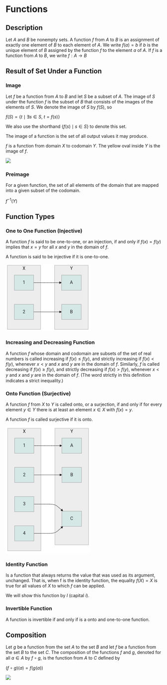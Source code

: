 # Functions

## Description

Let $A$ and $B$ be nonempty sets.
A function $f$ from $A$ to $B$ is an assignment of exactly one element of $B$ to each element of $A$.
We write $f(a) = b$ if $b$ is the unique element of $B$ assigned by the function $f$ to the element $a$ of $A$.
If $f$ is a function from $A$ to $B$, we write $f: A \rightarrow B$

## Result of Set Under a Function

### Image

Let $f$ be a function from $A$ to $B$ and let $S$ be a subset of $A$.
The image of $S$ under the function $f$ is the subset of $B$ that consists of the images of the elements of $S$.
We denote the image of $S$ by $f(S)$, so

$f(S) = \{ t \mid \exists s \in S, \ t = f(s) \}$

We also use the shorthand $\{ f(s) \mid s \in S \}$ to denote this set.

The image of a function is the set of all output values it may produce.

$f$ is a function from domain $X$ to codomain $Y$. The yellow oval inside $Y$ is the image of $f$.

<img src="image5.jpg" style="width:2.5in" />

### Preimage

For a given function, the set of all elements of the domain that are mapped into a given subset of the codomain.

$f^{-1}(Y)$

## Function Types

### One to One Function (Injective)

A function $f$ is said to be one-to-one, or an injection, if and only if $f(x) = f(y)$ implies that $x = y$ for all $x$ and $y$ in the domain of $f$.

A function is said to be injective if it is one-to-one.

![](functions/image1.png)

### Increasing and Decreasing Function

A function $f$ whose domain and codomain are subsets of the set of real numbers is called increasing if $f(x) ≤ f(y)$, and strictly increasing if $f(x) < f(y)$, whenever $x < y$ and $x$ and $y$ are in the domain of $f$. Similarly, $f$ is called decreasing if $f(x) ≥ f(y)$, and strictly decreasing if $f(x) > f(y)$, whenever $x < y$ and $x$ and $y$ are in the domain of $f$. (The word strictly in this deﬁnition indicates a strict inequality.)

### Onto Function (Surjective)

A function $f$ from $X$ to $Y$ is called onto, or a surjection, if and only if for every element $y \in Y$ there is at least an element $x \in X$ with $f(x) = y$.

A function $f$ is called surjective if it is onto.

![](functions/image2.png)

### Identity Function

Is a function that always returns the value that was used as its argument, unchanged.
That is, when f is the identity function, the equality $f(X) = X$ is true for all values of $X$ to which $f$ can be applied.

We will show this function by $I$ (capital $i$).

### Invertible Function

A function is invertible if and only if is a onto and one-to-one function.

## Composition

Let $g$ be a function from the set $A$ to the set $B$ and let $f$ be a function from the set $B$ to the set $C$.
The composition of the functions $f$ and $g$, denoted for all $a \in A$ by $f \circ g$, is the function from $A$ to $C$ deﬁned by

$(f \circ g)(a) = f(g(a))$

<img src="image4.jpg" style="width:5.83498in" />
